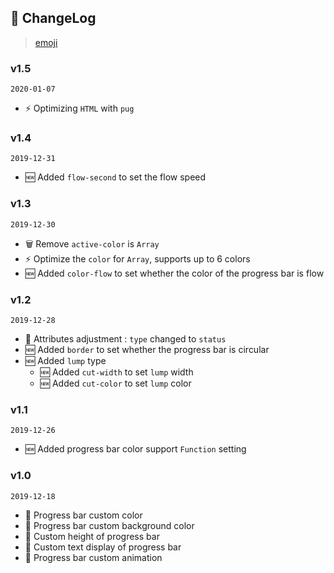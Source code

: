 ## 📒 ChangeLog
> [emoji](https://xrkffgg.github.io/Knotes/standard/#_1-emoji-%E6%8C%87%E5%8D%97)

### v1.5 
`2020-01-07`
- ⚡️ Optimizing `HTML` with `pug`

### v1.4
`2019-12-31`
- 🆕 Added `flow-second` to set the flow speed

### v1.3
`2019-12-30`
- 🗑 Remove `active-color` is `Array`
- ⚡️ Optimize the `color` for `Array`, supports up to 6 colors
- 🆕 Added `color-flow` to set whether the color of the progress bar is flow

### v1.2
`2019-12-28`
- 🔨 Attributes adjustment : `type` changed to `status`
- 🆕 Added `border` to set whether the progress bar is circular
- 🆕 Added `lump` type
  - 🆕 Added `cut-width` to set `lump` width
  - 🆕 Added `cut-color` to set `lump` color

### v1.1
`2019-12-26`
- 🆕 Added progress bar color support `Function` setting

### v1.0
`2019-12-18`
- 🎉 Progress bar custom color
- 🎉 Progress bar custom background color
- 🎉 Custom height of progress bar
- 🎉 Custom text display of progress bar
- 🎉 Progress bar custom animation